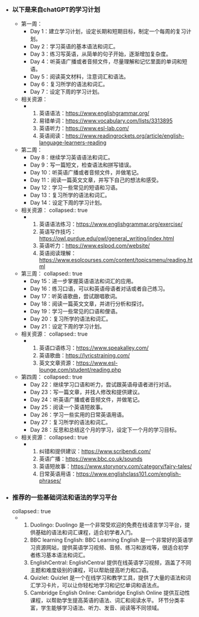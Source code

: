 - ### 以下是来自chatGPT的学习计划
	- 第一周：
		- Day 1：建立学习计划，设定长期和短期目标，制定一个每周的复习计划。
		- Day 2：学习英语的基本语法和词汇。
		- Day 3：练习写英语，从简单的句子开始，逐渐增加复杂度。
		- Day 4：听英语广播或者音频文件，尽量理解和记忆里面的单词和短语。
		- Day 5：阅读英文材料，注意词汇和语法。
		- Day 6：复习所学的语法和词汇。
		- Day 7：设定下周的学习计划。
	- 相关资源：
		- 1. 英语语法：https://www.englishgrammar.org/
		  2. 易错单词：https://www.vocabulary.com/lists/3313895
		  3. 英语听力：https://www.esl-lab.com/
		  4. 英语阅读：https://www.readingrockets.org/article/english-language-learners-reading
	- 第二周：
		- Day 8：继续学习英语语法和词汇。
		- Day 9：写一篇短文，检查语法和拼写错误。
		- Day 10：听英语广播或者音频文件，并做笔记。
		- Day 11：阅读一篇英文文章，并写下自己的想法和感受。
		- Day 12：学习一些常见的短语和习语。
		- Day 13：复习所学的语法和词汇。
		- Day 14：设定下周的学习计划。
	- 相关资源：
	  collapsed:: true
		- 1. 英语语法练习：https://www.englishgrammar.org/exercise/
		  2. 英语写作技巧：https://owl.purdue.edu/owl/general_writing/index.html
		  3. 英语听力：https://www.eslpod.com/website/
		  4. 英语阅读理解：https://www.esolcourses.com/content/topicsmenu/reading.html
	- 第三周：
	  collapsed:: true
		- Day 15：进一步掌握英语语法和词汇的应用。
		- Day 16：练习口语，可以和英语母语者对话或者自己练习。
		- Day 17：听英语歌曲，尝试跟唱歌词。
		- Day 18：阅读一篇英文文章，并进行分析和探讨。
		- Day 19：学习一些常见的口语和俚语。
		- Day 20：复习所学的语法和词汇。
		- Day 21：设定下周的学习计划。
	- 相关资源：
	  collapsed:: true
		- 1. 英语口语练习：https://www.speakalley.com/
		  2. 英语歌曲：https://lyricstraining.com/
		  3. 英文文章资源：https://www.esl-lounge.com/student/reading.php
	- 第四周：
	  collapsed:: true
		- Day 22：继续学习口语和听力，尝试跟英语母语者进行对话。
		- Day 23：写一篇文章，并找人修改和提供建议。
		- Day 24：听英语广播或者音频文件，并做笔记。
		- Day 25：阅读一个英语短故事。
		- Day 26：学习一些实用的日常英语用语。
		- Day 27：复习所学的语法和词汇。
		- Day 28：反思和总结这个月的学习，设定下一个月的学习目标。
	- 相关资源：
	  collapsed:: true
		- 1. 纠错和提供建议：https://www.scribendi.com/
		  2. 英语广播：https://www.bbc.co.uk/sounds
		  3. 英语短故事：https://www.storynory.com/category/fairy-tales/
		  4. 日常英语用语：https://www.englishclass101.com/english-phrases/
- ### 推荐的一些基础词法和语法的学习平台
  collapsed:: true
	- 1. Duolingo: Duolingo 是一个非常受欢迎的免费在线语言学习平台，提供基础的语法和词汇课程，适合初学者入门。
	  2. BBC learning English: BBC Learning English 是一个非常好的英语学习资源网站，提供英语学习视频、音频、练习和游戏等，很适合初学者练习基本语法和词汇。
	  3. EnglishCentral: EnglishCentral 提供在线英语学习视频，涵盖了不同主题和难度级别的课程，可以帮助提高听力和口语。
	  4. Quizlet: Quizlet 是一个在线学习和教学工具，提供了大量的语法和词汇学习卡片，可以让你轻松地学习和记忆单词和语法点。
	  5. Cambridge English Online: Cambridge English Online 提供互动性课程，以帮助学生提高英语的语法、词汇和阅读水平。 环节分类丰富，学生能够学习语法、听力、发音、阅读等不同领域。